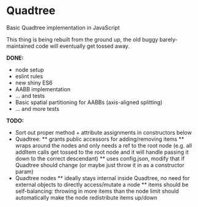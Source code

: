 # Quadtree
Basic Quadtree implementation in JavaScript

This thing is being rebuilt from the ground up, the old buggy barely-maintained code will eventually get tossed away.

__DONE:__
* node setup
* eslint rules
* new shiny ES6
* AABB implementation
* ... and tests
* Basic spatial partitioning for AABBs (axis-aligned splitting)
* ... and more tests

__TODO:__
* Sort out proper method + attribute assignments in constructors below
* Quadtree: 
** grants public accessors for adding/removing items
** wraps around the nodes and only needs a ref to the root node (e.g. all addItem calls get tossed to the root node and it will handle passing it down to the correct descendant)
** uses config.json, modify that if Quadtree should change (or maybe just throw it in as a constructor param)
* Quadtree nodes 
** ideally stays internal inside Quadtree, no need for external objects to directly access/mutate a node
** items should be self-balancing: throwing in more items than the node limit should automatically make the node redistribute items up/down